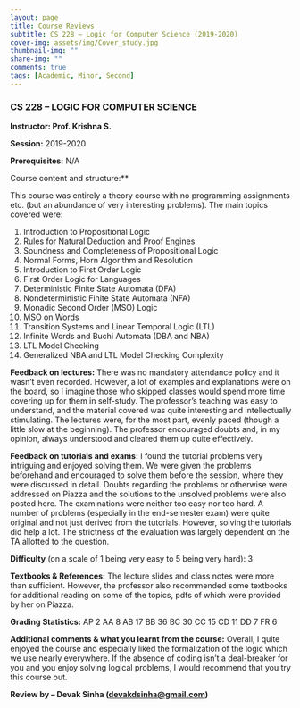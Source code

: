 ```yaml
---
layout: page
title: Course Reviews
subtitle: CS 228 – Logic for Computer Science (2019-2020)
cover-img: assets/img/Cover_study.jpg
thumbnail-img: ""
share-img: ""
comments: true
tags: [Academic, Minor, Second]
---
```


### CS 228 – LOGIC FOR COMPUTER SCIENCE

**Instructor: Prof. Krishna S.**

**Session:** 2019-2020

**Prerequisites:** N/A

Course content and structure:**

This course was entirely a theory course with no programming assignments etc. (but an abundance of very interesting problems). The main topics covered were:

1. Introduction to Propositional Logic
2. Rules for Natural Deduction and Proof Engines
3. Soundness and Completeness of Propositional Logic
4. Normal Forms, Horn Algorithm and Resolution
5. Introduction to First Order Logic
6. First Order Logic for Languages
7. Deterministic Finite State Automata (DFA)
8. Nondeterministic Finite State Automata (NFA)
9. Monadic Second Order (MSO) Logic
10. MSO on Words
11. Transition Systems and Linear Temporal Logic (LTL)
12. Infinite Words and Buchi Automata (DBA and NBA)
13. LTL Model Checking
14. Generalized NBA and LTL Model Checking Complexity

**Feedback on lectures:** There was no mandatory attendance policy and it wasn’t even recorded. However, a lot of examples and explanations were on the board, so I imagine those who skipped classes would spend more time covering up for them in self-study. The professor’s teaching was easy to understand, and the material covered was quite interesting and intellectually stimulating. The lectures were, for the most part, evenly paced (though a little slow at the beginning). The professor encouraged doubts and, in my opinion, always understood and cleared them up quite effectively.

**Feedback on tutorials and exams:** I found the tutorial problems very intriguing and enjoyed solving them. We were given the problems beforehand and encouraged to solve them before the session, where they were discussed in detail. Doubts regarding the problems or otherwise were addressed on Piazza and the solutions to the unsolved problems were also posted here. The examinations were neither too easy nor too hard. A number of problems (especially in the end-semester exam) were quite original and not just derived from the tutorials. However, solving the tutorials did help a lot. The strictness of the evaluation was largely dependent on the TA allotted to the question.

**Difficulty** (on a scale of 1 being very easy to 5 being very hard): 3

**Textbooks & References:** The lecture slides and class notes were more than sufficient. However, the professor also recommended some textbooks for additional reading on some of the topics, pdfs of which were provided by her on Piazza.

**Grading Statistics:** 
AP 2
AA 8
AB 17
BB 36
BC 30
CC 15
CD 11
DD 7
FR 6

**Additional comments & what you learnt from the course:** Overall, I quite enjoyed the course and especially liked the formalization of the logic which we use nearly everywhere. If the absence of coding isn’t a deal-breaker for you and you enjoy solving logical problems, I would recommend that you try this course out.

**Review by – Devak Sinha (devakdsinha@gmail.com)**
